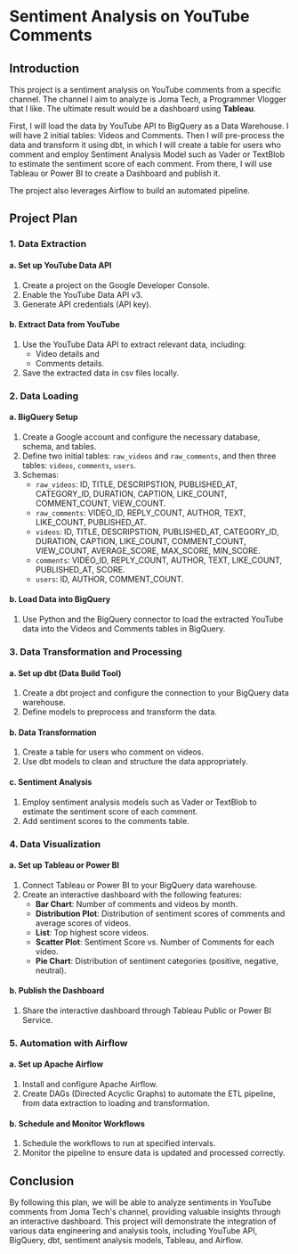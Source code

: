 # Sentiment Analysis on YouTube Comments

## Introduction
This project is a sentiment analysis on YouTube comments from a specific channel. The channel I aim to analyze is Joma Tech, a Programmer Vlogger that I like. The ultimate result would be a dashboard using **Tableau**.

First, I will load the data by YouTube API to BigQuery as a Data Warehouse. I will have 2 initial tables: Videos and Comments. Then I will pre-process the data and transform it using dbt, in which I will create a table for users who comment and employ Sentiment Analysis Model such as Vader or TextBlob to estimate the sentiment score of each comment. From there, I will use Tableau or Power BI to create a Dashboard and publish it.

The project also leverages Airflow to build an automated pipeline.

## Project Plan

### 1. Data Extraction

#### a. Set up YouTube Data API
1. Create a project on the Google Developer Console.
2. Enable the YouTube Data API v3.
3. Generate API credentials (API key).

#### b. Extract Data from YouTube
1. Use the YouTube Data API to extract relevant data, including:
   - Video details and 
   - Comments details.
2. Save the extracted data in csv files locally.

### 2. Data Loading

#### a. BigQuery Setup
1. Create a Google account and configure the necessary database, schema, and tables.
2. Define two initial tables: `raw_videos` and `raw_comments`, and then three tables: `videos`, `comments`, `users`.
3. Schemas:
   -  `raw_videos`: ID, TITLE, DESCRIPSTION, PUBLISHED_AT, CATEGORY_ID, DURATION, CAPTION, LIKE_COUNT, COMMENT_COUNT, VIEW_COUNT.
   -  `raw_comments`: VIDEO_ID, REPLY_COUNT, AUTHOR, TEXT, LIKE_COUNT, PUBLISHED_AT.
   -  `videos`: ID, TITLE, DESCRIPSTION, PUBLISHED_AT, CATEGORY_ID, DURATION, CAPTION, LIKE_COUNT, COMMENT_COUNT, VIEW_COUNT, AVERAGE_SCORE, MAX_SCORE, MIN_SCORE.
   - `comments`: VIDEO_ID, REPLY_COUNT, AUTHOR, TEXT, LIKE_COUNT, PUBLISHED_AT, SCORE.
   - `users`: ID, AUTHOR, COMMENT_COUNT.
   
#### b. Load Data into BigQuery
1. Use Python and the BigQuery connector to load the extracted YouTube data into the Videos and Comments tables in BigQuery.

### 3. Data Transformation and Processing

#### a. Set up dbt (Data Build Tool)
1. Create a dbt project and configure the connection to your BigQuery data warehouse.
2. Define models to preprocess and transform the data.

#### b. Data Transformation
1. Create a table for users who comment on videos.
2. Use dbt models to clean and structure the data appropriately.

#### c. Sentiment Analysis
1. Employ sentiment analysis models such as Vader or TextBlob to estimate the sentiment score of each comment.
2. Add sentiment scores to the comments table.

### 4. Data Visualization

#### a. Set up Tableau or Power BI
1. Connect Tableau or Power BI to your BigQuery data warehouse.
2. Create an interactive dashboard with the following features:
   - **Bar Chart**: Number of comments and videos by month.
   - **Distribution Plot**: Distribution of sentiment scores of comments and average scores of videos.
   - **List**: Top highest score videos.
   - **Scatter Plot**: Sentiment Score vs. Number of Comments for each video.
   - **Pie Chart**: Distribution of sentiment categories (positive, negative, neutral).

#### b. Publish the Dashboard
1. Share the interactive dashboard through Tableau Public or Power BI Service.

### 5. Automation with Airflow

#### a. Set up Apache Airflow
1. Install and configure Apache Airflow.
2. Create DAGs (Directed Acyclic Graphs) to automate the ETL pipeline, from data extraction to loading and transformation.

#### b. Schedule and Monitor Workflows
1. Schedule the workflows to run at specified intervals.
2. Monitor the pipeline to ensure data is updated and processed correctly.

## Conclusion
By following this plan, we will be able to analyze sentiments in YouTube comments from Joma Tech's channel, providing valuable insights through an interactive dashboard. This project will demonstrate the integration of various data engineering and analysis tools, including YouTube API, BigQuery, dbt, sentiment analysis models, Tableau, and Airflow.
